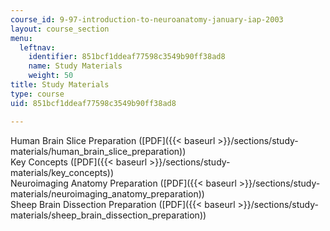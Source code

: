 ```yaml
---
course_id: 9-97-introduction-to-neuroanatomy-january-iap-2003
layout: course_section
menu:
  leftnav:
    identifier: 851bcf1ddeaf77598c3549b90ff38ad8
    name: Study Materials
    weight: 50
title: Study Materials
type: course
uid: 851bcf1ddeaf77598c3549b90ff38ad8

---
```


Human Brain Slice Preparation ([PDF]({{< baseurl >}}/sections/study-materials/human_brain_slice_preparation))  
Key Concepts ([PDF]({{< baseurl >}}/sections/study-materials/key_concepts))  
Neuroimaging Anatomy Preparation ([PDF]({{< baseurl >}}/sections/study-materials/neuroimaging_anatomy_preparation))  
Sheep Brain Dissection Preparation ([PDF]({{< baseurl >}}/sections/study-materials/sheep_brain_dissection_preparation))